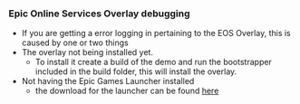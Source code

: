 ### Epic Online Services Overlay debugging

- If you are getting a error logging in pertaining to the EOS Overlay, this is caused by one or two things
- The overlay not being installed yet. 
    - To install it create a build of the demo and run the bootstrapper included in the build folder, this will install the overlay.
- Not having the Epic Games Launcher installed
    - the download for the launcher can be found [here](https://store.epicgames.com/en-US/download)